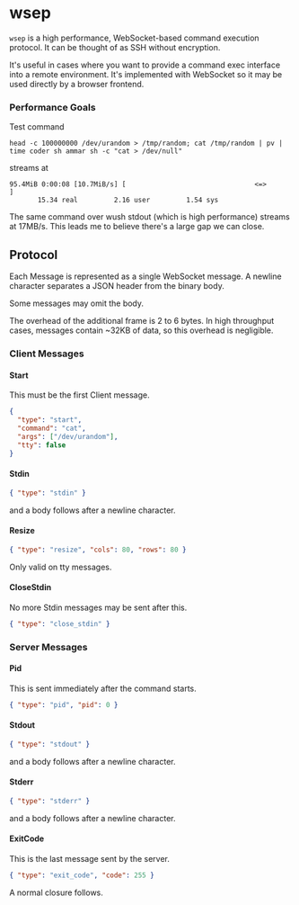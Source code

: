 # wsep

`wsep` is a high performance, WebSocket-based command execution protocol. It can be thought of as SSH without
encryption.

It's useful in cases where you want to provide a command exec interface into a remote environment. It's implemented
with WebSocket so it may be used directly by a browser frontend.

### Performance Goals

Test command

```shell script
head -c 100000000 /dev/urandom > /tmp/random; cat /tmp/random | pv | time coder sh ammar sh -c "cat > /dev/null"
```

streams at

```shell script
95.4MiB 0:00:08 [10.7MiB/s] [                                <=>                                                                                                                                                  ]
       15.34 real         2.16 user         1.54 sys
```

The same command over wush stdout (which is high performance) streams at 17MB/s. This leads me to believe
there's a large gap we can close.

## Protocol

Each Message is represented as a single WebSocket message. A newline character separates a JSON header from the binary body.

Some messages may omit the body.

The overhead of the additional frame is 2 to 6 bytes. In high throughput cases, messages contain ~32KB of data,
so this overhead is negligible.

### Client Messages

#### Start

This must be the first Client message.

```json
{
  "type": "start",
  "command": "cat",
  "args": ["/dev/urandom"],
  "tty": false
}
```

#### Stdin

```json
{ "type": "stdin" }
```

and a body follows after a newline character.

#### Resize

```json
{ "type": "resize", "cols": 80, "rows": 80 }
```

Only valid on tty messages.

#### CloseStdin

No more Stdin messages may be sent after this.

```json
{ "type": "close_stdin" }
```

### Server Messages

#### Pid

This is sent immediately after the command starts.

```json
{ "type": "pid", "pid": 0 }
```

#### Stdout

```json
{ "type": "stdout" }
```

and a body follows after a newline character.

#### Stderr

```json
{ "type": "stderr" }
```

and a body follows after a newline character.

#### ExitCode

This is the last message sent by the server.

```json
{ "type": "exit_code", "code": 255 }
```

A normal closure follows.
